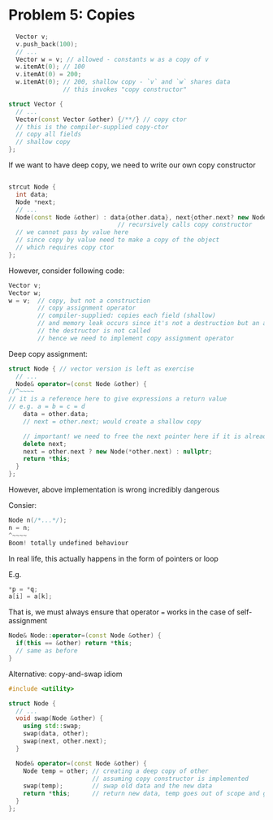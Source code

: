 # Problem 5: Copies 

``` C++
  Vector v;
  v.push_back(100);
  // ...
  Vector w = v; // allowed - constants w as a copy of v
  w.itemAt(0); // 100
  v.itemAt(0) = 200; 
  w.itemAt(0); // 200, shallow copy - `v` and `w` shares data 
               // this invokes "copy constructor"
```


``` C++
struct Vector {
  // ... 
  Vector(const Vector &other) {/**/} // copy ctor 
  // this is the compiler-supplied copy-ctor 
  // copy all fields 
  // shallow copy
};
```


If we want to have deep copy, we need to write our own copy constructor 

``` C++ 

strcut Node {
  int data;
  Node *next; 
  // ... 
  Node(const Node &other) : data{other.data}, next{other.next? new Node(*other.next) : nullptr} {}                   // ^~~~~~~~~~
                              // recursively calls copy constructor
  // we cannot pass by value here 
  // since copy by value need to make a copy of the object 
  // which requires copy ctor   
};

```

However, consider following code:
``` C++
Vector v;
Vector w;
w = v;  // copy, but not a construction 
        // copy assignment operator 
        // compiler-supplied: copies each field (shallow)
        // and memory leak occurs since it's not a destruction but an assignment 
        // the destructor is not called 
        // hence we need to implement copy assignment operator 
```

Deep copy assignment: 

``` C++
struct Node { // vector version is left as exercise
  // ...
  Node& operator=(const Node &other) {
//^~~~~
// it is a reference here to give expressions a return value 
// e.g. a = b = c = d
    data = other.data; 
    // next = other.next; would create a shallow copy 

    // important! we need to free the next pointer here if it is already allocated 
    delete next; 
    next = other.next ? new Node(*other.next) : nullptr;
    return *this;
  }
}; 
```

However, above implementation is wrong incredibly dangerous 

Consier: 
``` C++
Node n(/*...*/);
n = n; 
^~~~~
Boom! totally undefined behaviour
``` 

In real life, this actually happens in the form of pointers or loop

E.g. 
``` C++
*p = *q;
a[i] = a[k];
```

That is, we must always ensure that operator `=` works in the case of self-assignment 

``` C++
Node& Node::operator=(const Node &other) {
  if(this == &other) return *this;
  // same as before
}
```

Alternative: copy-and-swap idiom 

``` C++
#include <utility>

struct Node {
  // ...
  void swap(Node &other) {
    using std::swap; 
    swap(data, other);
    swap(next, other.next);
  }

  Node& operator=(const Node &other) {
    Node temp = other; // creating a deep copy of other 
                       // assuming copy constructor is implemented 
    swap(temp);        // swap old data and the new data 
    return *this;      // return new data, temp goes out of scope and gets destroyed
  }
};
```

